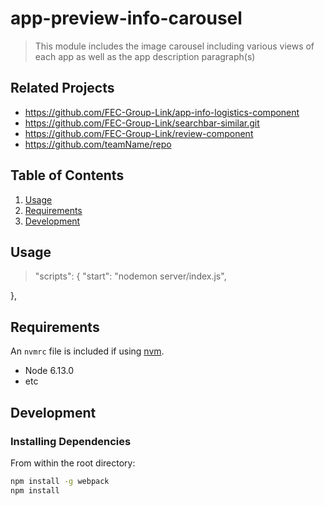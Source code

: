 # app-preview-info-carousel

> This module includes the image carousel including various views of each app as well as the app description paragraph(s)

## Related Projects

  - https://github.com/FEC-Group-Link/app-info-logistics-component
  - https://github.com/FEC-Group-Link/searchbar-similar.git
  - https://github.com/FEC-Group-Link/review-component
  - https://github.com/teamName/repo

## Table of Contents

1. [Usage](#Usage)
1. [Requirements](#requirements)
1. [Development](#development)

## Usage

>   "scripts": {
    "start": "nodemon server/index.js",

  },

## Requirements

An `nvmrc` file is included if using [nvm](https://github.com/creationix/nvm).

- Node 6.13.0
- etc

## Development

### Installing Dependencies

From within the root directory:

```sh
npm install -g webpack
npm install
```